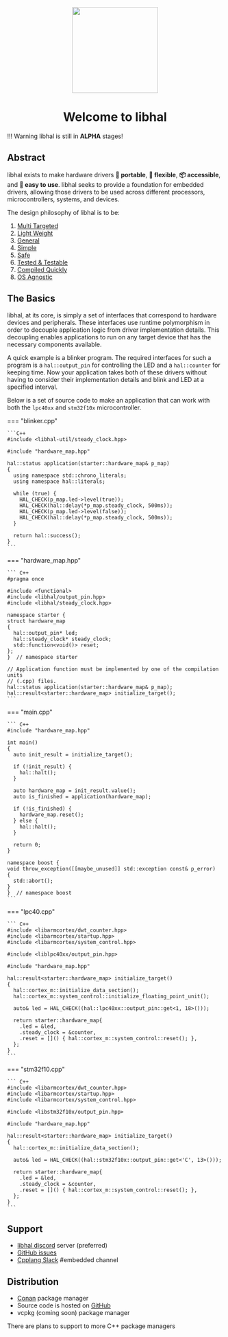 <div align="center">
<img style="height:200px" src="https://raw.githubusercontent.com/libhal/.github/main/profile/logo.png">
<h1>Welcome to libhal</h1>
</div>

!!! Warning
    libhal is still in **ALPHA** stages!

## Abstract

libhal exists to make hardware drivers **🚚 portable**, **🦾 flexible**,
**📦 accessible**, and **🍰 easy to use**. libhal seeks to provide a foundation
for embedded drivers, allowing those drivers to be used across different
processors, microcontrollers, systems, and devices.

The design philosophy of libhal is to be:

1. [Multi Targeted](philosophy.md#d1-multi-targeted)
1. [Light Weight](philosophy.md#d2-light-weight)
1. [General](philosophy.md#d3-general)
1. [Simple](philosophy.md#d4-simple)
1. [Safe](philosophy.md#d5-safe)
1. [Tested & Testable](philosophy.md#d6-tested-testable)
1. [Compiled Quickly](philosophy.md#d7-compiled-quickly)
1. [OS Agnostic](philosophy.md#d8-os-agnostic)

## The Basics

libhal, at its core, is simply a set of interfaces that correspond to hardware
devices and peripherals. These interfaces use runtime polymorphism in order to
decouple application logic from driver implementation details. This decoupling
enables applications to run on any target device that has the necessary
components available.

A quick example is a blinker program. The required interfaces for such a program
is a `hal::output_pin` for controlling the LED and a `hal::counter` for keeping
time. Now your application takes both of these drivers without having to
consider their implementation details and blink and LED at a specified interval.

Below is a set of source code to make an application that can work with both the
`lpc40xx` and `stm32f10x` microcontroller.

=== "blinker.cpp"

    ```C++
    #include <libhal-util/steady_clock.hpp>

    #include "hardware_map.hpp"

    hal::status application(starter::hardware_map& p_map)
    {
      using namespace std::chrono_literals;
      using namespace hal::literals;

      while (true) {
        HAL_CHECK(p_map.led->level(true));
        HAL_CHECK(hal::delay(*p_map.steady_clock, 500ms));
        HAL_CHECK(p_map.led->level(false));
        HAL_CHECK(hal::delay(*p_map.steady_clock, 500ms));
      }

      return hal::success();
    }
    ```

=== "hardware_map.hpp"

    ``` C++
    #pragma once

    #include <functional>
    #include <libhal/output_pin.hpp>
    #include <libhal/steady_clock.hpp>

    namespace starter {
    struct hardware_map
    {
      hal::output_pin* led;
      hal::steady_clock* steady_clock;
      std::function<void()> reset;
    };
    }  // namespace starter

    // Application function must be implemented by one of the compilation units
    // (.cpp) files.
    hal::status application(starter::hardware_map& p_map);
    hal::result<starter::hardware_map> initialize_target();
    ```

=== "main.cpp"

    ``` C++
    #include "hardware_map.hpp"

    int main()
    {
      auto init_result = initialize_target();

      if (!init_result) {
        hal::halt();
      }

      auto hardware_map = init_result.value();
      auto is_finished = application(hardware_map);

      if (!is_finished) {
        hardware_map.reset();
      } else {
        hal::halt();
      }

      return 0;
    }

    namespace boost {
    void throw_exception([[maybe_unused]] std::exception const& p_error)
    {
      std::abort();
    }
    }  // namespace boost
    ```

=== "lpc40.cpp"

    ``` C++
    #include <libarmcortex/dwt_counter.hpp>
    #include <libarmcortex/startup.hpp>
    #include <libarmcortex/system_control.hpp>

    #include <liblpc40xx/output_pin.hpp>

    #include "hardware_map.hpp"

    hal::result<starter::hardware_map> initialize_target()
    {
      hal::cortex_m::initialize_data_section();
      hal::cortex_m::system_control::initialize_floating_point_unit();

      auto& led = HAL_CHECK((hal::lpc40xx::output_pin::get<1, 18>()));

      return starter::hardware_map{
        .led = &led,
        .steady_clock = &counter,
        .reset = []() { hal::cortex_m::system_control::reset(); },
      };
    }
    ```

=== "stm32f10.cpp"

    ``` C++
    #include <libarmcortex/dwt_counter.hpp>
    #include <libarmcortex/startup.hpp>
    #include <libarmcortex/system_control.hpp>

    #include <libstm32f10x/output_pin.hpp>

    #include "hardware_map.hpp"

    hal::result<starter::hardware_map> initialize_target()
    {
      hal::cortex_m::initialize_data_section();

      auto& led = HAL_CHECK((hal::stm32f10x::output_pin::get<'C', 13>()));

      return starter::hardware_map{
        .led = &led,
        .steady_clock = &counter,
        .reset = []() { hal::cortex_m::system_control::reset(); },
      };
    }
    ```

## Support

- [libhal discord](https://discord.gg/p5A6vzv8tm) server (preferred)
- [GitHub issues](https://github.com/libhal/libhal/issues)
- [Cpplang Slack](https://cpplang.slack.com/) #embedded channel

## Distribution

- [Conan](https://conan.io/center/libhal) package manager
- Source code is hosted on [GitHub](https://github.com/libhal/libahl)
- vcpkg (coming soon) package manager

There are plans to support to more C++ package managers
